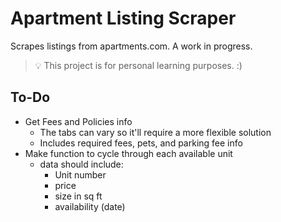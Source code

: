 # Apartment Listing Scraper

Scrapes listings from apartments.com. A work in progress.


> :bulb: This project is for personal learning purposes. :)


## To-Do
- Get Fees and Policies info
    - The tabs can vary so it'll require a more flexible solution
    - Includes required fees, pets, and parking fee info
- Make function to cycle through each available unit
    - data should include:
        - Unit number
        - price
        - size in sq ft
        - availability (date)


